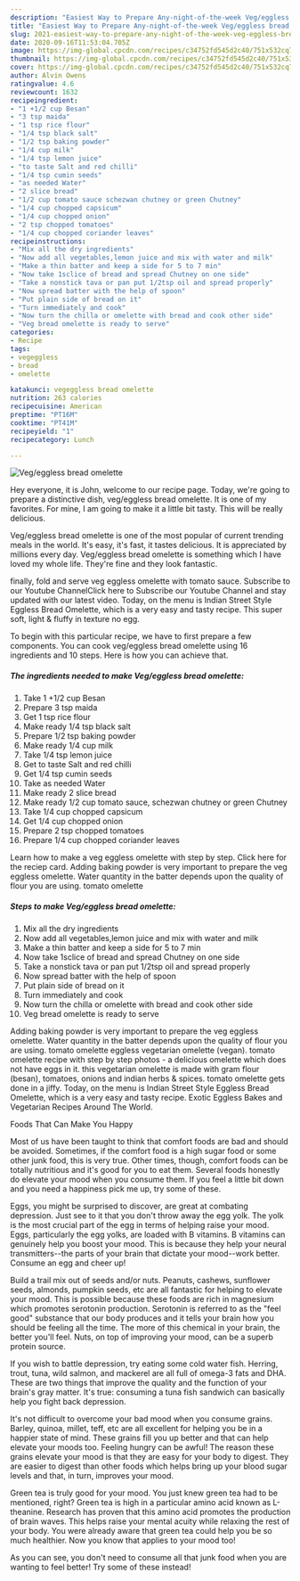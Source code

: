 ```yaml
---
description: "Easiest Way to Prepare Any-night-of-the-week Veg/eggless bread omelette"
title: "Easiest Way to Prepare Any-night-of-the-week Veg/eggless bread omelette"
slug: 2021-easiest-way-to-prepare-any-night-of-the-week-veg-eggless-bread-omelette
date: 2020-09-16T11:53:04.705Z
image: https://img-global.cpcdn.com/recipes/c34752fd545d2c40/751x532cq70/vegeggless-bread-omelette-recipe-main-photo.jpg
thumbnail: https://img-global.cpcdn.com/recipes/c34752fd545d2c40/751x532cq70/vegeggless-bread-omelette-recipe-main-photo.jpg
cover: https://img-global.cpcdn.com/recipes/c34752fd545d2c40/751x532cq70/vegeggless-bread-omelette-recipe-main-photo.jpg
author: Alvin Owens
ratingvalue: 4.6
reviewcount: 1632
recipeingredient:
- "1 +1/2 cup Besan"
- "3 tsp maida"
- "1 tsp rice flour"
- "1/4 tsp black salt"
- "1/2 tsp baking powder"
- "1/4 cup milk"
- "1/4 tsp lemon juice"
- "to taste Salt and red chilli"
- "1/4 tsp cumin seeds"
- "as needed Water"
- "2 slice bread"
- "1/2 cup tomato sauce schezwan chutney or green Chutney"
- "1/4 cup chopped capsicum"
- "1/4 cup chopped onion"
- "2 tsp chopped tomatoes"
- "1/4 cup chopped coriander leaves"
recipeinstructions:
- "Mix all the dry ingredients"
- "Now add all vegetables,lemon juice and mix with water and milk"
- "Make a thin batter and keep a side for 5 to 7 min"
- "Now take 1sclice of bread and spread Chutney on one side"
- "Take a nonstick tava or pan put 1/2tsp oil and spread properly"
- "Now spread batter with the help of spoon"
- "Put plain side of bread on it"
- "Turn immediately and cook"
- "Now turn the chilla or omelette with bread and cook other side"
- "Veg bread omelette is ready to serve"
categories:
- Recipe
tags:
- vegeggless
- bread
- omelette

katakunci: vegeggless bread omelette 
nutrition: 263 calories
recipecuisine: American
preptime: "PT16M"
cooktime: "PT41M"
recipeyield: "1"
recipecategory: Lunch

---
```



![Veg/eggless bread omelette](https://img-global.cpcdn.com/recipes/c34752fd545d2c40/751x532cq70/vegeggless-bread-omelette-recipe-main-photo.jpg)

Hey everyone, it is John, welcome to our recipe page. Today, we're going to prepare a distinctive dish, veg/eggless bread omelette. It is one of my favorites. For mine, I am going to make it a little bit tasty. This will be really delicious.

Veg/eggless bread omelette is one of the most popular of current trending meals in the world. It's easy, it's fast, it tastes delicious. It is appreciated by millions every day. Veg/eggless bread omelette is something which I have loved my whole life. They're fine and they look fantastic.

finally, fold and serve veg eggless omelette with tomato sauce. Subscribe to our Youtube ChannelClick here to Subscribe our Youtube Channel and stay updated with our latest video. Today, on the menu is Indian Street Style Eggless Bread Omelette, which is a very easy and tasty recipe. This super soft, light &amp; fluffy in texture no egg.


To begin with this particular recipe, we have to first prepare a few components. You can cook veg/eggless bread omelette using 16 ingredients and 10 steps. Here is how you can achieve that.

<!--inarticleads1-->

##### The ingredients needed to make Veg/eggless bread omelette:

1. Take 1 +1/2 cup Besan
1. Prepare 3 tsp maida
1. Get 1 tsp rice flour
1. Make ready 1/4 tsp black salt
1. Prepare 1/2 tsp baking powder
1. Make ready 1/4 cup milk
1. Take 1/4 tsp lemon juice
1. Get to taste Salt and red chilli
1. Get 1/4 tsp cumin seeds
1. Take as needed Water
1. Make ready 2 slice bread
1. Make ready 1/2 cup tomato sauce, schezwan chutney or green Chutney
1. Take 1/4 cup chopped capsicum
1. Get 1/4 cup chopped onion
1. Prepare 2 tsp chopped tomatoes
1. Prepare 1/4 cup chopped coriander leaves


Learn how to make a veg eggless omelette with step by step. Click here for the reciep card. Adding baking powder is very important to prepare the veg eggless omelette. Water quantity in the batter depends upon the quality of flour you are using. tomato omelette 

<!--inarticleads2-->

##### Steps to make Veg/eggless bread omelette:

1. Mix all the dry ingredients
1. Now add all vegetables,lemon juice and mix with water and milk
1. Make a thin batter and keep a side for 5 to 7 min
1. Now take 1sclice of bread and spread Chutney on one side
1. Take a nonstick tava or pan put 1/2tsp oil and spread properly
1. Now spread batter with the help of spoon
1. Put plain side of bread on it
1. Turn immediately and cook
1. Now turn the chilla or omelette with bread and cook other side
1. Veg bread omelette is ready to serve


Adding baking powder is very important to prepare the veg eggless omelette. Water quantity in the batter depends upon the quality of flour you are using. tomato omelette eggless vegetarian omelette (vegan). tomato omelette recipe with step by step photos - a delicious omelette which does not have eggs in it. this vegetarian omelette is made with gram flour (besan), tomatoes, onions and indian herbs &amp; spices. tomato omelette gets done in a jiffy. Today, on the menu is Indian Street Style Eggless Bread Omelette, which is a very easy and tasty recipe. Exotic Eggless Bakes and Vegetarian Recipes Around The World. 

Foods That Can Make You Happy


Most of us have been taught to think that comfort foods are bad and should be avoided. Sometimes, if the comfort food is a high sugar food or some other junk food, this is very true. Other times, though, comfort foods can be totally nutritious and it's good for you to eat them. Several foods honestly do elevate your mood when you consume them. If you feel a little bit down and you need a happiness pick me up, try some of these.

Eggs, you might be surprised to discover, are great at combating depression. Just see to it that you don't throw away the egg yolk. The yolk is the most crucial part of the egg in terms of helping raise your mood. Eggs, particularly the egg yolks, are loaded with B vitamins. B vitamins can genuinely help you boost your mood. This is because they help your neural transmitters--the parts of your brain that dictate your mood--work better. Consume an egg and cheer up!

Build a trail mix out of seeds and/or nuts. Peanuts, cashews, sunflower seeds, almonds, pumpkin seeds, etc are all fantastic for helping to elevate your mood. This is possible because these foods are rich in magnesium which promotes serotonin production. Serotonin is referred to as the "feel good" substance that our body produces and it tells your brain how you should be feeling all the time. The more of this chemical in your brain, the better you'll feel. Nuts, on top of improving your mood, can be a superb protein source.

If you wish to battle depression, try eating some cold water fish. Herring, trout, tuna, wild salmon, and mackerel are all full of omega-3 fats and DHA. These are two things that improve the quality and the function of your brain's gray matter. It's true: consuming a tuna fish sandwich can basically help you fight back depression. 

It's not difficult to overcome your bad mood when you consume grains. Barley, quinoa, millet, teff, etc are all excellent for helping you be in a happier state of mind. These grains fill you up better and that can help elevate your moods too. Feeling hungry can be awful! The reason these grains elevate your mood is that they are easy for your body to digest. They are easier to digest than other foods which helps bring up your blood sugar levels and that, in turn, improves your mood.

Green tea is truly good for your mood. You just knew green tea had to be mentioned, right? Green tea is high in a particular amino acid known as L-theanine. Research has proven that this amino acid promotes the production of brain waves. This helps raise your mental acuity while relaxing the rest of your body. You were already aware that green tea could help you be so much healthier. Now you know that applies to your mood too!

As you can see, you don't need to consume all that junk food when you are wanting to feel better! Try some of these instead!


